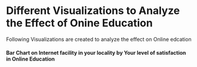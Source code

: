 # Different Visualizations to Analyze the Effect of Onine Education
Following Visualizations are created to analyze the effect on Online edcation
#### Bar Chart on Internet facility in your locality by Your level of satisfaction in Online Education
